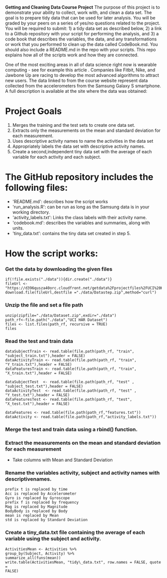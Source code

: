 **Getting and Cleaning Data Course Project**
The purpose of this project is to demonstrate your ability to collect, work with, and clean a data set. The goal is to prepare tidy data that can be used for later analysis. You will be graded by your peers on a series of yes/no questions related to the project. You will be required to submit: 1) a tidy data set as described below, 2) a link to a Github repository with your script for performing the analysis, and 3) a code book that describes the variables, the data, and any transformations or work that you performed to clean up the data called CodeBook.md. You should also include a README.md in the repo with your scripts. This repo explains how all of the scripts work and how they are connected.

One of the most exciting areas in all of data science right now is wearable computing - see for example this article . Companies like Fitbit, Nike, and Jawbone Up are racing to develop the most advanced algorithms to attract new users. The data linked to from the course website represent data collected from the accelerometers from the Samsung Galaxy S smartphone. A full description is available at the site where the data was obtained:




**Project Goals**
=================

1.  Merges the training and the test sets to create one data set.
2.  Extracts only the measurements on the mean and standard deviation
    for each measurement.
3.  Uses descriptive activity names to name the activities in the data
    set
4.  Appropriately labels the data set with descriptive activity names.
5.  Create a second,independent tiny data set with the average of each
    variable for each activity and each subject.

The GitHub repository includes the following files:
===================================================

-   'README.md': describes how the script works
-   'run\_analysis.R': can be run as long as the Samsung data is in your
    working directory.
-   'activity\_labels.txt': Links the class labels with their activity
    name.
-   'codebook.md': describes the variables and summaries, along with
    units.
-   'tiny\_data.txt': contains the tiny data set created in step 5.

How the script works:
=====================

### Get the data by downloading the given files
    if(!file.exists("./data")){dir.create("./data")}
    fileUrl <- "https://d396qusza40orc.cloudfront.net/getdata%2Fprojectfiles%2FUCI%20HAR%20Dataset.zip"
    download.file(fileUrl,destfile ="./data/Datastep.zip",method="curl")

### Unzip the file and set a file path
    unzip(zipfile="./data/Dataset.zip",exdir="./data")
    path_rf<-file.path("./data","UCI HAR Dataset")
    files <- list.files(path_rf, recursive = TRUE)
    files 
### Read the test and train data
    dataSubjectTrain <- read.table(file.path(path_rf, "train", "subject_train.txt"),header = FALSE)
    dataActivityTrain <- read.table(file.path(path_rf, "train", "Y_train.txt"),header = FALSE)
    dataFeaturesTrain <- read.table(file.path(path_rf, "train", "X_train.txt"),header = FALSE)

    dataSubjectTest  <- read.table(file.path(path_rf, "test" , "subject_test.txt"),header = FALSE)
    dataActivityTest  <- read.table(file.path(path_rf, "test" , "Y_test.txt"),header = FALSE)
    dataFeaturesTest <- read.table(file.path(path_rf, "test", "X_test.txt"),header = FALSE)

    dataFeatures <- read.table(file.path(path_rf,"features.txt"))
    dataActivity <- read.table(file.path(path_rf,"activity_labels.txt"))

### Merge the test and train data using a rbind() function.

### Extract the measurements on the mean and standard deviation for each measurement
-   Take columns with Mean and Standard Deviation 
### Rename the variables activity, subject and activity names with descriptivenames. 
    prefix t is replaced by time 
    Acc is replaced by Accelerometer
    Gyro is replaced by Gyroscope 
    prefix f is replaced by frequency 
    Mag is replaced by Magnitude 
    BodyBody is replaced by Body 
    mean is replaced by Mean 
    std is replaced by Standard Deviation 
### Create a tiny\_data.txt file containing the average of each variable using the subject and activity. 
    ActivitiesMean <- Activities %>% 
    group_by(Subject, Activity) %>%
    summarize_all(funs(mean))
    write.table(ActivitiesMean, "tidy\_data.txt", row.names = FALSE, quote =
    FALSE)
   
